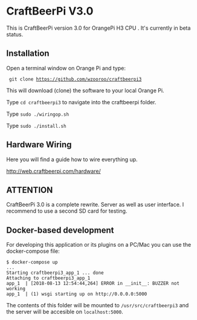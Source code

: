 # CraftBeerPi V3.0

This is CraftBeerPi version 3.0 for OrangePi H3 CPU . It's currently in beta status.

## Installation

Open a terminal window on Orange Pi and type:

<code> git clone https://github.com/wzooroo/craftbeerpi3</code>

This will download (clone) the software to your local Orange Pi.

Type <code>cd craftbeerpi3</code> to navigate into the craftbeerpi folder.

Type <code>sudo ./wiringop.sh</code>

Type <code>sudo ./install.sh</code>

## Hardware Wiring

Here you will find a guide how to wire everything up.

http://web.craftbeerpi.com/hardware/

## ATTENTION

CraftBeerPi 3.0 is a complete rewrite. Server as well as user interface. I recommend to use a second SD card for testing.

## Docker-based development

For developing this application or its plugins on a PC/Mac you can use the docker-compose file:

``` shell
$ docker-compose up
...
Starting craftbeerpi3_app_1 ... done
Attaching to craftbeerpi3_app_1
app_1  | [2018-08-13 12:54:44,264] ERROR in __init__: BUZZER not working
app_1  | (1) wsgi starting up on http://0.0.0.0:5000
```

The contents of this folder will be mounted to `/usr/src/craftbeerpi3` and the server will be accesible on `localhost:5000`.
